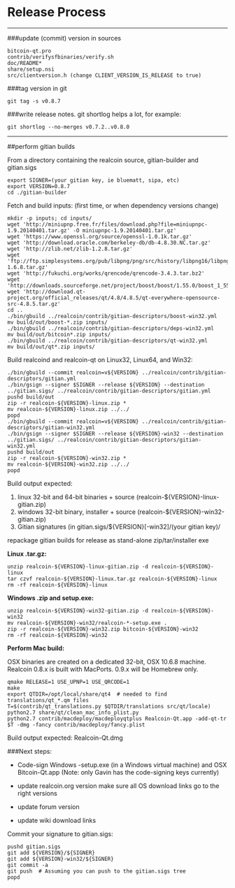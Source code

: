 Release Process
====================

* * *

###update (commit) version in sources


	bitcoin-qt.pro
	contrib/verifysfbinaries/verify.sh
	doc/README*
	share/setup.nsi
	src/clientversion.h (change CLIENT_VERSION_IS_RELEASE to true)

###tag version in git

	git tag -s v0.8.7

###write release notes. git shortlog helps a lot, for example:

	git shortlog --no-merges v0.7.2..v0.8.0

* * *

##perform gitian builds

 From a directory containing the realcoin source, gitian-builder and gitian.sigs
  
	export SIGNER=(your gitian key, ie bluematt, sipa, etc)
	export VERSION=0.8.7
	cd ./gitian-builder

 Fetch and build inputs: (first time, or when dependency versions change)

	mkdir -p inputs; cd inputs/
	wget 'http://miniupnp.free.fr/files/download.php?file=miniupnpc-1.9.20140401.tar.gz' -O miniupnpc-1.9.20140401.tar.gz'
	wget 'https://www.openssl.org/source/openssl-1.0.1k.tar.gz'
	wget 'http://download.oracle.com/berkeley-db/db-4.8.30.NC.tar.gz'
	wget 'http://zlib.net/zlib-1.2.8.tar.gz'
	wget 'ftp://ftp.simplesystems.org/pub/libpng/png/src/history/libpng16/libpng-1.6.8.tar.gz'
	wget 'http://fukuchi.org/works/qrencode/qrencode-3.4.3.tar.bz2'
	wget 'http://downloads.sourceforge.net/project/boost/boost/1.55.0/boost_1_55_0.tar.bz2'
	wget 'http://download.qt-project.org/official_releases/qt/4.8/4.8.5/qt-everywhere-opensource-src-4.8.5.tar.gz'
	cd ..
	./bin/gbuild ../realcoin/contrib/gitian-descriptors/boost-win32.yml
	mv build/out/boost-*.zip inputs/
	./bin/gbuild ../realcoin/contrib/gitian-descriptors/deps-win32.yml
	mv build/out/bitcoin*.zip inputs/
	./bin/gbuild ../realcoin/contrib/gitian-descriptors/qt-win32.yml
	mv build/out/qt*.zip inputs/

 Build realcoind and realcoin-qt on Linux32, Linux64, and Win32:
  
	./bin/gbuild --commit realcoin=v${VERSION} ../realcoin/contrib/gitian-descriptors/gitian.yml
	./bin/gsign --signer $SIGNER --release ${VERSION} --destination ../gitian.sigs/ ../realcoin/contrib/gitian-descriptors/gitian.yml
	pushd build/out
	zip -r realcoin-${VERSION}-linux.zip *
	mv realcoin-${VERSION}-linux.zip ../../
	popd
	./bin/gbuild --commit realcoin=v${VERSION} ../realcoin/contrib/gitian-descriptors/gitian-win32.yml
	./bin/gsign --signer $SIGNER --release ${VERSION}-win32 --destination ../gitian.sigs/ ../realcoin/contrib/gitian-descriptors/gitian-win32.yml
	pushd build/out
	zip -r realcoin-${VERSION}-win32.zip *
	mv realcoin-${VERSION}-win32.zip ../../
	popd

  Build output expected:

  1. linux 32-bit and 64-bit binaries + source (realcoin-${VERSION}-linux-gitian.zip)
  2. windows 32-bit binary, installer + source (realcoin-${VERSION}-win32-gitian.zip)
  3. Gitian signatures (in gitian.sigs/${VERSION}[-win32]/(your gitian key)/

repackage gitian builds for release as stand-alone zip/tar/installer exe

**Linux .tar.gz:**

	unzip realcoin-${VERSION}-linux-gitian.zip -d realcoin-${VERSION}-linux
	tar czvf realcoin-${VERSION}-linux.tar.gz realcoin-${VERSION}-linux
	rm -rf realcoin-${VERSION}-linux

**Windows .zip and setup.exe:**

	unzip realcoin-${VERSION}-win32-gitian.zip -d realcoin-${VERSION}-win32
	mv realcoin-${VERSION}-win32/realcoin-*-setup.exe .
	zip -r realcoin-${VERSION}-win32.zip bitcoin-${VERSION}-win32
	rm -rf realcoin-${VERSION}-win32

**Perform Mac build:**

  OSX binaries are created on a dedicated 32-bit, OSX 10.6.8 machine.
  Realcoin 0.8.x is built with MacPorts.  0.9.x will be Homebrew only.

	qmake RELEASE=1 USE_UPNP=1 USE_QRCODE=1
	make
	export QTDIR=/opt/local/share/qt4  # needed to find translations/qt_*.qm files
	T=$(contrib/qt_translations.py $QTDIR/translations src/qt/locale)
	python2.7 share/qt/clean_mac_info_plist.py
	python2.7 contrib/macdeploy/macdeployqtplus Realcoin-Qt.app -add-qt-tr $T -dmg -fancy contrib/macdeploy/fancy.plist

 Build output expected: Realcoin-Qt.dmg

###Next steps:

* Code-sign Windows -setup.exe (in a Windows virtual machine) and
  OSX Bitcoin-Qt.app (Note: only Gavin has the code-signing keys currently)

* update realcoin.org version
  make sure all OS download links go to the right versions

* update forum version

* update wiki download links

Commit your signature to gitian.sigs:

	pushd gitian.sigs
	git add ${VERSION}/${SIGNER}
	git add ${VERSION}-win32/${SIGNER}
	git commit -a
	git push  # Assuming you can push to the gitian.sigs tree
	popd

